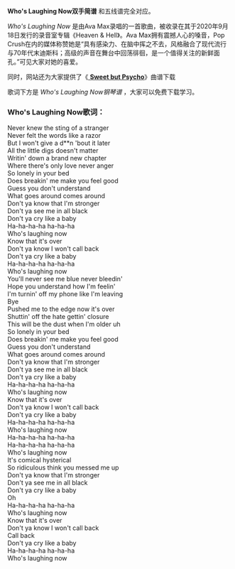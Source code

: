 

**Who's Laughing Now双手简谱** 和五线谱完全对应。

_Who's Laughing Now_ 是由Ava Max录唱的一首歌曲，被收录在其于2020年9月18日发行的录音室专辑《Heaven &
Hell》。Ava Max拥有震撼人心的嗓音，Pop
Crush在内的媒体称赞她是“具有感染力、在脑中挥之不去，风格融合了现代流行与70年代末迪斯科；高级的声音在舞台中回荡徘徊，是一个值得关注的新鲜面孔。”可见大家对她的喜爱。

同时，网站还为大家提供了《[ **Sweet but Psycho**](Music-10089-Sweet-but-Psycho-Ava-Max.html
"Sweet but Psycho")》曲谱下载

歌词下方是 _Who's Laughing Now钢琴谱_ ，大家可以免费下载学习。

### Who's Laughing Now歌词：

Never knew the sting of a stranger  
Never felt the words like a razor  
But I won't give a d**n 'bout it later  
All the little digs doesn't matter  
Writin' down a brand new chapter  
Where there's only love never anger  
So lonely in your bed  
Does breakin' me make you feel good  
Guess you don't understand  
What goes around comes around  
Don't ya know that I'm stronger  
Don't ya see me in all black  
Don't ya cry like a baby  
Ha-ha-ha-ha ha-ha-ha  
Who's laughing now  
Know that it's over  
Don't ya know I won't call back  
Don't ya cry like a baby  
Ha-ha-ha-ha ha-ha-ha  
Who's laughing now  
You'll never see me blue never bleedin'  
Hope you understand how I'm feelin'  
I'm turnin' off my phone like I'm leaving  
Bye  
Pushed me to the edge now it's over  
Shuttin' off the hate gettin' closure  
This will be the dust when I'm older uh  
So lonely in your bed  
Does breakin' me make you feel good  
Guess you don't understand  
What goes around comes around  
Don't ya know that I'm stronger  
Don't ya see me in all black  
Don't ya cry like a baby  
Ha-ha-ha-ha ha-ha-ha  
Who's laughing now  
Know that it's over  
Don't ya know I won't call back  
Don't ya cry like a baby  
Ha-ha-ha-ha ha-ha-ha  
Who's laughing now  
Ha-ha-ha-ha ha-ha-ha  
Ha-ha-ha-ha ha-ha-ha  
Who's laughing now  
It's comical hysterical  
So ridiculous think you messed me up  
Don't ya know that I'm stronger  
Don't ya see me in all black  
Don't ya cry like a baby  
Oh  
Ha-ha-ha-ha ha-ha-ha  
Who's laughing now  
Know that it's over  
Don't ya know I won't call back  
Call back  
Don't ya cry like a baby  
Ha-ha-ha-ha ha-ha-ha  
Who's laughing now

